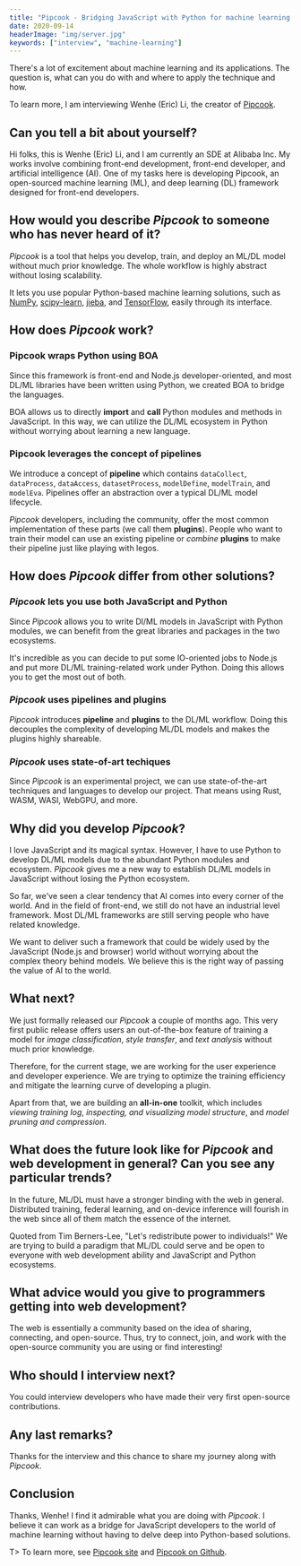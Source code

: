 ```yaml
---
title: "Pipcook - Bridging JavaScript with Python for machine learning - Interview with Wenhe Li"
date: 2020-09-14
headerImage: "img/server.jpg"
keywords: ["interview", "machine-learning"]
---
```


There's a lot of excitement about machine learning and its applications. The question is, what can you do with and where to apply the technique and how.

To learn more, I am interviewing Wenhe (Eric) Li, the creator of [Pipcook](https://github.com/alibaba/pipcook).

## Can you tell a bit about yourself?

Hi folks, this is Wenhe (Eric) Li, and I am currently an SDE at Alibaba Inc. My works involve combining front-end development, front-end developer, and artificial intelligence (AI). One of my tasks here is developing Pipcook, an open-sourced machine learning (ML), and deep learning (DL) framework designed for front-end developers.

## How would you describe _Pipcook_ to someone who has never heard of it?

_Pipcook_ is a tool that helps you develop, train, and deploy an ML/DL model without much prior knowledge. The whole workflow is highly abstract without losing scalability.

It lets you use popular Python-based machine learning solutions, such as [NumPy](https://numpy.org/), [scipy-learn](https://scikit-learn.org/), [jieba](https://github.com/fxsjy/jieba), and [TensorFlow](https://www.tensorflow.org/), easily through its interface.

## How does _Pipcook_ work?

### Pipcook wraps Python using BOA

Since this framework is front-end and Node.js developer-oriented, and most DL/ML libraries have been written using Python, we created BOA to bridge the languages.

BOA allows us to directly **import** and **call** Python modules and methods in JavaScript. In this way, we can utilize the DL/ML ecosystem in Python without worrying about learning a new language.

### Pipcook leverages the concept of pipelines

We introduce a concept of **pipeline** which contains `dataCollect`, `dataProcess`, `dataAccess`, `datasetProcess`, `modelDefine`, `modelTrain`, and `modelEva`. Pipelines offer an abstraction over a typical DL/ML model lifecycle.

_Pipcook_ developers, including the community, offer the most common implementation of these parts (we call them **plugins**). People who want to train their model can use an existing pipeline or _combine_ **plugins** to make their pipeline just like playing with legos.

## How does _Pipcook_ differ from other solutions?

### _Pipcook_ lets you use both JavaScript and Python

Since _Pipcook_ allows you to write Dl/ML models in JavaScript with Python modules, we can benefit from the great libraries and packages in the two ecosystems.

It's incredible as you can decide to put some IO-oriented jobs to Node.js and put more DL/ML training-related work under Python. Doing this allows you to get the most out of both.

### _Pipcook_ uses pipelines and plugins

_Pipcook_ introduces **pipeline** and **plugins** to the DL/ML workflow. Doing this decouples the complexity of developing ML/DL models and makes the plugins highly shareable.

### _Pipcook_ uses state-of-art techiques

Since _Pipcook_ is an experimental project, we can use state-of-the-art techniques and languages to develop our project. That means using Rust, WASM, WASI, WebGPU, and more.

## Why did you develop _Pipcook_?

I love JavaScript and its magical syntax. However, I have to use Python to develop DL/ML models due to the abundant Python modules and ecosystem. _Pipcook_ gives me a new way to establish DL/ML models in JavaScript without losing the Python ecosystem.

So far, we've seen a clear tendency that AI comes into every corner of the world. And in the field of front-end, we still do not have an industrial level framework. Most DL/ML frameworks are still serving people who have related knowledge.

We want to deliver such a framework that could be widely used by the JavaScript (Node.js and browser) world without worrying about the complex theory behind models. We believe this is the right way of passing the value of AI to the world.

## What next?

We just formally released our _Pipcook_ a couple of months ago. This very first public release offers users an out-of-the-box feature of training a model for _image classification_, _style transfer_, and _text analysis_ without much prior knowledge.

Therefore, for the current stage, we are working for the user experience and developer experience. We are trying to optimize the training efficiency and mitigate the learning curve of developing a plugin.

Apart from that, we are building an **all-in-one** toolkit, which includes _viewing training log_, _inspecting, and visualizing model structure_, and _model pruning and compression_.

## What does the future look like for _Pipcook_ and web development in general? Can you see any particular trends?

In the future, ML/DL must have a stronger binding with the web in general. Distributed training, federal learning, and on-device inference will fourish in the web since all of them match the essence of the internet.

Quoted from Tim Berners-Lee, "Let's redistribute power to individuals!" We are trying to build a paradigm that ML/DL could serve and be open to everyone with web development ability and JavaScript and Python ecosystems.

## What advice would you give to programmers getting into web development?

The web is essentially a community based on the idea of sharing, connecting, and open-source. Thus, try to connect, join, and work with the open-source community you are using or find interesting!

## Who should I interview next?

You could interview developers who have made their very first open-source contributions.

## Any last remarks?

Thanks for the interview and this chance to share my journey along with _Pipcook_.

## Conclusion

Thanks, Wenhe! I find it admirable what you are doing with _Pipcook_. I believe it can work as a bridge for JavaScript developers to the world of machine learning without having to delve deep into Python-based solutions.

T> To learn more, see [Pipcook site](https://alibaba.github.io/pipcook/) and [Pipcook on Github](https://github.com/alibaba/pipcook).
